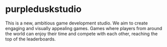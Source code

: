 # purpleduskstudio
This is a new, ambitious game development studio. We aim to create engaging and visually appealing games.
Games where players from around the world can enjoy their time and compete with each other, reaching the top of the leaderboards.
